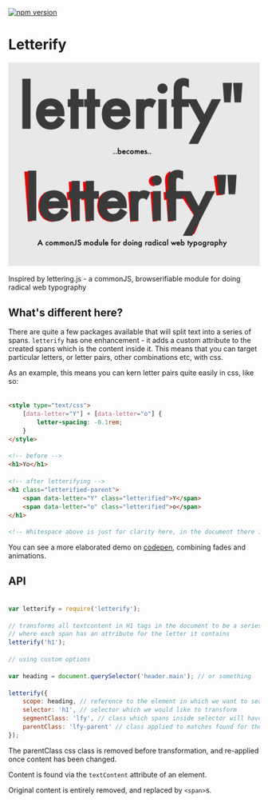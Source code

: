 [![npm version](https://badge.fury.io/js/letterify.svg)](http://badge.fury.io/js/letterify)


# Letterify

![letterify](https://raw.githubusercontent.com/dazld/letterify/master/letterify.png)

Inspired by lettering.js - a commonJS, browserifiable module for doing radical web typography

## What's different here?

There are quite a few packages available that will split text into a series of spans. `letterify` has one enhancement - it adds a custom attribute to the created spans which is the content inside it. This means that you can target particular letters, or letter pairs, other combinations etc, with css.

As an example, this means you can kern letter pairs quite easily in css, like so:

```html

<style type="text/css">
    [data-letter="Y"] + [data-letter="o"] {
        letter-spacing: -0.1rem;
    }
</style>

<!-- before -->
<h1>Yo</h1>

<!-- after letterifying -->
<h1 class="letterified-parent">
    <span data-letter="Y" class="letterified">Y</span>
    <span data-letter="o" class="letterified">o</span>
</h1>

<!-- Whitespace above is just for clarity here, in the document there is no additional whitespace -->

```

You can see a more elaborated demo on [codepen](http://codepen.io/dazld/pen/VYdZYN), combining fades and animations.

## API

```js

var letterify = require('letterify');

// transforms all textcontent in H1 tags in the document to be a series of spans
// where each span has an attribute for the letter it contains
letterify('h1'); 

// using custom options

var heading = document.querySelector('header.main'); // or something

letterify({
    scope: heading, // reference to the element in which we want to search
    selector: 'h1', // selector which we would like to transform
    segmentClass: 'lfy', // class which spans inside selector will have
    parentClass: 'lfy-parent' // class applied to matches found for the selector
});

```

The parentClass css class is removed before transformation, and re-applied once content has been changed.

Content is found via the `textContent` attribute of an element.

Original content is entirely removed, and replaced by `<span>`s.
